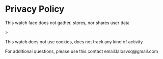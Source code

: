 <!DOCTYPE html>
<html lang="es">
<head>
  <meta charset="UTF-8">
  <title>Privacy Policy</title>
</head>
<body>
  <h1>Privacy Policy</h1>
  <p>This watch face does not gather, stores, nor shares user data</p>>
  <p>This watch does not use cookies, does not track any kind of activity</p>
  <p>For additional questions, please use this contact email:lalosvsq@gmail.com </p>
  </body>
</html>
